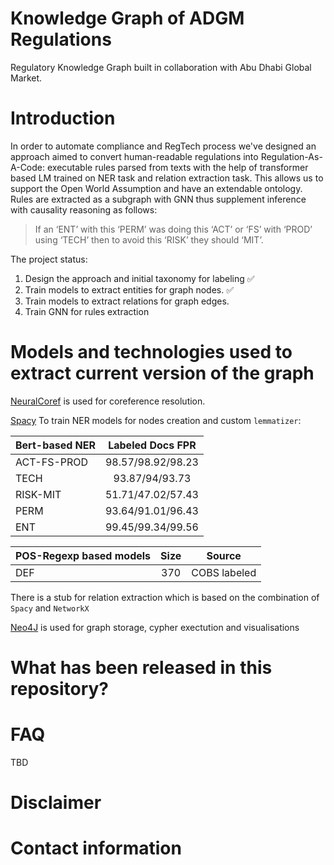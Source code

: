 # Knowledge Graph of ADGM Regulations
Regulatory Knowledge Graph built in collaboration with Abu Dhabi Global Market.

# Introduction

In order to automate compliance and RegTech process we've designed an approach aimed to convert human-readable 
regulations into Regulation-As-A-Code: executable rules parsed from texts with the 
help of transformer based LM trained on NER task and relation extraction task. 
This allows us to support the Open World Assumption and have an extendable ontology.
Rules are extracted as a subgraph with GNN thus supplement inference with causality 
reasoning as follows:    

>If an ‘ENT’ with this ‘PERM’ was doing this ‘ACT’ or ‘FS’ with ‘PROD’ using ‘TECH’ then to avoid this ‘RISK’ they should ‘MIT’.

The project status:
1. Design the approach and initial taxonomy for labeling :white_check_mark:
2. Train models to extract entities for graph nodes. :white_check_mark:
3. Train models to extract relations for graph edges.
4. Train GNN for rules extraction

# Models and technologies used to extract current version of the graph  

[NeuralCoref](https://github.com/huggingface/neuralcoref) is used for coreference resolution. 

[Spacy](https://spacy.io) To train NER models for nodes creation and custom `lemmatizer`:

Bert-based NER                                    | Labeled Docs FPR 
---------------------------------------- |:-----------------:
ACT-FS-PROD           | 98.57/98.92/98.23 
TECH |  93.87/94/93.73  
RISK-MIT             | 51.71/47.02/57.43 
PERM   |   93.64/91.01/96.43 
ENT | 99.45/99.34/99.56

POS-Regexp based models                                    | Size | Source
---------------------------------------- |:----:| :----------------:
DEF           | 370  | COBS labeled

There is a stub for relation extraction which is based on the combination of `Spacy` and `NetworkX`

[Neo4J](https://neo4j.com) is used for graph storage, cypher exectution and visualisations


# What has been released in this repository?

# FAQ
TBD

# Disclaimer

# Contact information

